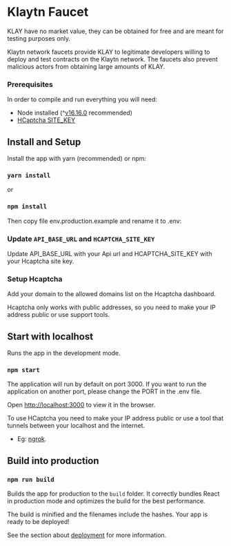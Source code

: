 # Klaytn Faucet

KLAY have no market value, they can be obtained for free and are meant for testing purposes only.

Klaytn network faucets provide KLAY to legitimate developers willing to deploy and test contracts on the Klaytn network. The faucets also prevent malicious actors from obtaining large amounts of KLAY.

### Prerequisites

In order to compile and run everything you will need:

- Node installed (^[v16.16.0](https://nodejs.org/en/blog/release/v16.16.0/) recommended)
- [HCaptcha SITE_KEY](https://dashboard.hcaptcha.com/sites?page=1)


## Install and Setup

Install the app with yarn (recommended) or npm:

### `yarn install`

or

### `npm install`

Then copy file env.production.example and rename it to .env:

### Update `API_BASE_URL` and `HCAPTCHA_SITE_KEY`

Update API_BASE_URL with your Api url and HCAPTCHA_SITE_KEY with your Hcaptcha site key.

### Setup Hcaptcha

Add your domain to the allowed domains list on the Hcaptcha dashboard.

Hcaptcha only works with public addresses, so you need to make your IP address public or use support tools.


## Start with localhost

Runs the app in the development mode.

### `npm start`

The application will run by default on port 3000. If you want to run the application on another port, please change the PORT in the .env file.

Open [http://localhost:3000](http://localhost:3000) to view it in the browser.

To use HCaptcha you need to make your IP address public or use a tool that tunnels between your localhost and the internet.

- Eg: [ngrok](https://ngrok.com).


## Build into production

### `npm run build`

Builds the app for production to the `build` folder.
It correctly bundles React in production mode and optimizes the build for the best performance.

The build is minified and the filenames include the hashes.
Your app is ready to be deployed!

See the section about [deployment](https://facebook.github.io/create-react-app/docs/deployment) for more information.
